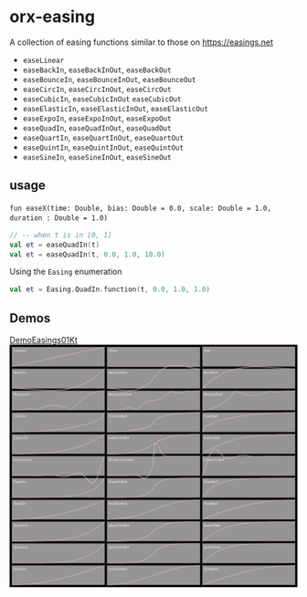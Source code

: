 # orx-easing

A collection of easing functions similar to those on https://easings.net

 - `easeLinear`
 - `easeBackIn`, `easeBackInOut`, `easeBackOut`
 - `easeBounceIn`, `easeBounceInOut`, `easeBounceOut`
 - `easeCircIn`, `easeCircInOut`, `easeCircOut`
 - `easeCubicIn`, `easeCubicInOut` `easeCubicOut`
 - `easeElasticIn`, `easeElasticInOut`, `easeElasticOut`
 - `easeExpoIn`, `easeExpoInOut`, `easeExpoOut`
 - `easeQuadIn`, `easeQuadInOut`, `easeQuadOut`
 - `easeQuartIn`, `easeQuartInOut`, `easeQuartOut`
 - `easeQuintIn`, `easeQuintInOut`, `easeQuintOut`
 - `easeSineIn`, `easeSineInOut`, `easeSineOut`

## usage

`fun easeX(time: Double, bias: Double = 0.0, scale: Double = 1.0, duration : Double = 1.0)`

```kotlin
// -- when t is in [0, 1]
val et = easeQuadIn(t)
val et = easeQuadIn(t, 0.0, 1.0, 10.0)
```

Using the `Easing` enumeration

```kotlin
val et = Easing.QuadIn.function(t, 0.0, 1.0, 1.0)
```

<!-- __demos__ -->
## Demos
[DemoEasings01Kt](src/demo/kotlin/DemoEasings01Kt.kt)
![DemoEasings01Kt](https://raw.githubusercontent.com/openrndr/orx/media/orx-easing/images/DemoEasings01Kt.png)